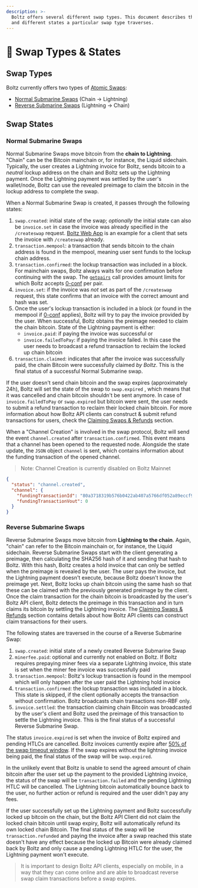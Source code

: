 ```yaml
---
description: >-
  Boltz offers several different swap types. This document describes the types
  and different states a particular swap type traverses.
---
```


# 🔁 Swap Types & States

## Swap Types

Boltz currently offers two types of [Atomic Swaps](https://en.bitcoin.it/wiki/Atomic\_swap):

* [Normal Submarine Swaps](lifecycle.md#normal-submarine-swaps) (Chain -> Lightning)
* [Reverse Submarine Swaps](lifecycle.md#reverse-submarine-swaps) (Lightning -> Chain)

## Swap States

### Normal Submarine Swaps

Normal Submarine Swaps move bitcoin from the **chain to Lightning**. "Chain" can be the Bitcoin mainchain or, for instance, the Liquid sidechain. Typically, the user creates a Lightning invoice for Boltz, sends bitcoin to a _neutral_ lockup address on the chain and Boltz sets up the Lightning payment. Once the Lightning payment was settled by the user's wallet/node, Boltz can use the revealed preimage to claim the bitcoin in the lockup address to complete the swap.

When a Normal Submarine Swap is created, it passes through the following states:

1. `swap.created`: initial state of the swap; _optionally_ the initial state can also be `invoice.set` in case the invoice was already specified in the `/createswap` request. [Boltz Web App](https://github.com/BoltzExchange/boltz-web-app) is an example for a client that sets the invoice with `/createswap` already.
2. `transaction.mempool`: a transaction that sends bitcoin to the chain address is found in the mempool, meaning user sent funds to the lockup chain address.
3. `transaction.confirmed`: the lockup transaction was included in a block. For mainchain swaps, Boltz always waits for one confirmation before continuing with the swap. The [`getpairs`](api.md#supported-pairs) call provides amount limits for which Boltz accepts [0-conf](0-conf.md) per pair.
4. `invoice.set`: if the invoice was _not_ set as part of the `/createswap` request, this state confirms that an invoice with the correct amount and hash was set.
5. Once the user's lockup transaction is included in a block (or found in the mempool if [0-conf](0-conf.md) applies), Boltz will try to pay the invoice provided by the user. When successful, Boltz obtains the preimage needed to claim the chain bitcoin. State of the Lightning payment is either:
   * `invoice.paid`: if paying the invoice was successful or
   * `invoice.failedToPay`: if paying the invoice failed. In this case the user needs to broadcast a refund transaction to reclaim the locked up chain bitcoin
6. `transaction.claimed`: indicates that after the invoice was successfully paid, the chain Bitcoin were successfully claimed _by Boltz_. This is the final status of a successful Normal Submarine swap.

If the user doesn't send chain bitcoin and the swap expires (approximately 24h), Boltz will set the state of the swap to `swap.expired` , which means that it was cancelled and chain bitcoin shouldn't be sent anymore. In case of `invoice.failedToPay` or `swap.expired` but bitcoin were sent, the user needs to submit a refund transaction to reclaim their locked chain bitcoin. For more information about how Boltz API clients can construct & submit refund transactions for users, check the [Claiming Swaps & Refunds](claiming-swaps.md) section.

When a "Channel Creation" is involved in the swap protocol, Boltz will send the event `channel.created` after `transaction.confirmed`. This event means that a channel has been opened to the requested node. Alongside the state update, the `JSON` object `channel` is sent, which contains information about the funding transaction of the opened channel.

> Note: Channel Creation is currently disabled on Boltz Mainnet

```json
{
  "status": "channel.created",
  "channel": {
    "fundingTransactionId": "80a3718319b576b0422ab407a5766df052a89eccf9789d90e0d250e3fc2734f7",
    "fundingTransactionVout": 0
  }
}
```

### Reverse Submarine Swaps

Reverse Submarine Swaps move bitcoin from **Lightning to the chain**. Again, "chain" can refer to the Bitcoin mainchain or, for instance, the Liquid sidechain. Reverse Submarine Swaps start with the client generating a preimage, then calculating the SHA256 hash of it and sending that hash to Boltz. With this hash, Boltz creates a hold invoice that can only be settled when the preimage is revealed by the user. The user pays the invoice, but the Lightning payment doesn't execute, because Boltz doesn't know the preimage yet. Next, Boltz locks up chain bitcoin using the same hash so that these can be claimed with the previously generated preimage by the client. Once the claim transaction for the chain bitcoin is broadcasted by the user's Boltz API client, Boltz detects the preimage in this transaction and in turn claims its bitcoin by settling the Lightning invoice. The [Claiming Swaps & Refunds](claiming-swaps.md) section contains details about how Boltz API clients can construct claim transactions for their users.

The following states are traversed in the course of a Reverse Submarine Swap:

1. `swap.created`: initial state of a newly created Reverse Submarine Swap
2. `minerfee.paid`: optional and currently not enabled on Boltz. If Boltz requires prepaying miner fees via a separate Lightning invoice, this state is set when the miner fee invoice was successfully paid
3. `transaction.mempool`: Boltz's lockup transaction is found in the mempool which will only happen after the user paid the Lightning hold invoice
4. `transaction.confirmed`: the lockup transaction was included in a block. This state is skipped, if the client optionally accepts the transaction without confirmation. Boltz broadcasts chain transactions non-RBF only.
5. `invoice.settled`: the transaction claiming chain Bitcoin was broadcasted by the user's client and Boltz used the preimage of this transaction to settle the Lightning invoice. This is the final status of a successful Reverse Submarine Swap.

The status `invoice.expired` is set when the invoice of Boltz expired and pending HTLCs are cancelled. Boltz invoices currently expire after [50% of the swap timeout window](https://github.com/BoltzExchange/boltz-backend/blob/master/lib/consts/Types.ts). If the swap expires without the lightning invoice being paid, the final status of the swap will be `swap.expired`.

In the unlikely event that Boltz is unable to send the agreed amount of chain bitcoin after the user set up the payment to the provided Lightning invoice, the status of the swap will be `transaction.failed` and the pending Lightning HTLC will be cancelled. The Lightning bitcoin automatically bounce back to the user, no further action or refund is required and the user didn't pay any fees.

If the user successfully set up the Lightning payment and Boltz successfully locked up bitcoin on the chain, but the Boltz API Client did not claim the locked chain bitcoin until swap expiry, Boltz will automatically refund its own locked chain Bitcoin. The final status of the swap will be `transaction.refunded` and paying the invoice after a swap reached this state doesn't have any effect because the locked up Bitcoin were already claimed back by Boltz and only cause a pending Lightning HTLC for the user, the Lightning payment won't execute.

> It is important to design Boltz API clients, especially on mobile, in a way that they can come online and are able to broadcast reverse swap claim transactions before a swap expires.
